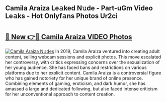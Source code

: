 ## Camila Araiza Le𝚊ked N𝚞de - Part-uGm Video Le𝚊ks - Hot Onlyf𝚊ns Photos Ur2ci

# <h2><a href="http://ab17239.deff.icu/?id=Camila+Araiza">🔗 New 👉🔴 Camila Araiza VIDEO Photos</a></h2>

[![Camila Araiza N𝚞des](https://i.imgur.com/rIISA9y.gif)](http://ab17239.deff.icu/?id=Camila+Araiza)
In 2019, Camila Araiza ventured into creating adult content, selling webcam sessions and explicit photos. This move escalated her controversy, with critics expressing concerns over the sexualization of her young audience. She has faced bans and restrictions on various platforms due to her explicit content. Camila Araiza is a controversial figure who has gained notoriety for her unique brand of online presence. Combining elements of gaming, eroticism, and dark humor, she has amassed a large and dedicated following, but also faced intense criticism for her unconventional approach to content creation.
